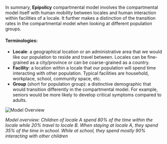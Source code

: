 In summary, **Epipolicy** compartmental model involves the compartmental model itself with human mobility between locales and human interaction within facilities of a locale. It further makes a distinction of the transition rates in the compartmental model when looking at different population groups.
#### Terminologies:
- **Locale**: a geographical location or an administrative area that we would like our population to reside and travel between. Locales can be fine-grained as a city/province or can be coarse-grained as a country.
- **Facility**: a location within a locale that our population will spend time interacting with other population. Typical facilities are household, workplace, school, community space, etc.
- **Group** (short for population group): a distinctive demographic that would transition differently in the compartmental model. For example, seniors would be more likely to develop critical symptoms compared to adults.

![Model Overview](https://epipolicy.github.io/assets/model_overview.png)

*Model overview: Children of locale A spend 80% of the time within the locale while 20% travel to locale B. When staying at locale A, they spend 35% of the time in school. While at school, they spend mostly 90% interacting with other children*
